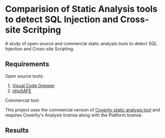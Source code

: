 # Comparision of Static Analysis tools to detect SQL Injection and Cross-site Scritping
A study of open-source and commercial static analysis tools to detect SQL Injection and Cross-site Scripting.
 
## Requirements

Open source tools:

1. [Visual Code Grepper](https://github.com/nccgroup/VCG)
2. [phpSAFE](https://github.com/JoseCarlosFonseca/phpSAFE)

Commercial tool:

This project uses the commercial version of [Coverity static analysis tool](https://community.synopsys.com/s/getting-started-with-synopsys#GSCoverity) and requires Coverity's Analysis license along with the Platform license. 

## Results


